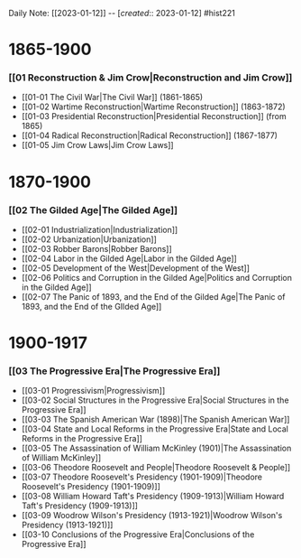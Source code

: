 Daily Note: [[2023-01-12]] -- [*created*:: 2023-01-12] #hist221 

# 1865-1900

### [[01 Reconstruction & Jim Crow|Reconstruction and Jim Crow]]
- [[01-01 The Civil War|The Civil War]] (1861-1865)
- [[01-02 Wartime Reconstruction|Wartime Reconstruction]] (1863-1872)
- [[01-03 Presidential Reconstruction|Presidential Reconstruction]] (from 1865)
- [[01-04 Radical Reconstruction|Radical Reconstruction]] (1867-1877)
- [[01-05 Jim Crow Laws|Jim Crow Laws]] 

# 1870-1900

### [[02 The Gilded Age|The Gilded Age]]
- [[02-01 Industrialization|Industrialization]]
- [[02-02 Urbanization|Urbanization]]
- [[02-03 Robber Barons|Robber Barons]]
- [[02-04 Labor in the Gilded Age|Labor in the Gilded Age]]
- [[02-05 Development of the West|Development of the West]]
- [[02-06 Politics and Corruption in the Gilded Age|Politics and Corruption in the Gilded Age]]
- [[02-07 The Panic of 1893, and the End of the Gilded Age|The Panic of 1893, and the End of the GIlded Age]]

# 1900-1917

### [[03 The Progressive Era|The Progressive Era]]
- [[03-01 Progressivism|Progressivism]]
- [[03-02 Social Structures in the Progressive Era|Social Structures in the Progressive Era]]
- [[03-03 The Spanish American War (1898)|The Spanish American War]]
- [[03-04 State and Local Reforms in the Progressive Era|State and Local Reforms in the Progressive Era]]
- [[03-05 The Assassination of William McKinley (1901)|The Assassination of William McKinley]]
- [[03-06 Theodore Roosevelt and People|Theodore Roosevelt & People]]
- [[03-07 Theodore Roosevelt's Presidency (1901-1909)|Theodore Roosevelt's Presidency (1901-1909)]]
- [[03-08 William Howard Taft's Presidency (1909-1913)|William Howard Taft's Presidency (1909-1913)]]
- [[03-09 Woodrow Wilson's Presidency (1913-1921)|Woodrow Wilson's Presidency (1913-1921)]]
- [[03-10 Conclusions of the Progressive Era|Conclusions of the Progressive Era]]